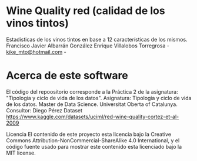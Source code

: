 # Wine Quality red (calidad de los vinos tintos)
Estadisticas de los vinos tintos en base a 12 características de los mismos.
Francisco Javier Albarrán González
Enrique Villalobos Torregrosa - kike_mto@hotmail.com - 

# Acerca de este software
El código del repoositorio corresponde a la Práctica 2 de la asignatura: "Tipologia y ciclo de vida de los datos".
Asignatura: Tipologia y ciclo de vida de los datos.
Master de Data Science.
Universitat Oberta of Catalunya.
Consultor: Diego Pérez
Dataset
https://www.kaggle.com/datasets/uciml/red-wine-quality-cortez-et-al-2009

Licencia
El contenido de este proyecto esta licencia bajo la Creative Commons Attribution-NonCommercial-ShareAlike 4.0 International, y el código fuente usado para mostrar este contenido esta licenciado bajo la MIT license.